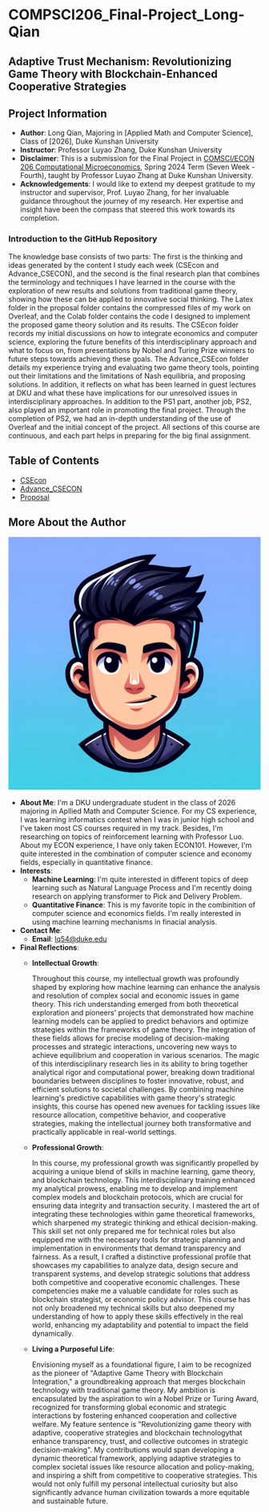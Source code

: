 # COMPSCI206_Final-Project_Long-Qian

## Adaptive Trust Mechanism: Revolutionizing Game Theory with Blockchain-Enhanced Cooperative Strategies

## Project Information
- **Author**: Long Qian, Majoring in [Applied Math and Computer Science], Class of [2026], Duke Kunshan University
- **Instructor**: Professor Luyao Zhang, Duke Kunshan University
- **Disclaimer**: This is a submission for the Final Project in [COMSCI/ECON 206 Computational Microeconomics](https://ms.pubpub.org/), Spring 2024 Term (Seven Week - Fourth), taught by Professor Luyao Zhang at Duke Kunshan University.
- **Acknowledgements**: I would like to extend my deepest gratitude to my instructor and supervisor, Prof. Luyao Zhang, for her invaluable guidance throughout the journey of my research. Her expertise and insight have been the compass that steered this work towards its completion.

### Introduction to the GitHub Repository

The knowledge base consists of two parts: The first is the thinking and ideas generated by the content I study each week (CSEcon and Advance_CSECON), and the second is the final research plan that combines the terminology and techniques I have learned in the course with the exploration of new results and solutions from traditional game theory, showing how these can be applied to innovative social thinking. The Latex folder in the proposal folder contains the compressed files of my work on Overleaf, and the Colab folder contains the code I designed to implement the proposed game theory solution and its results. The CSEcon folder records my initial discussions on how to integrate economics and computer science, exploring the future benefits of this interdisciplinary approach and what to focus on, from presentations by Nobel and Turing Prize winners to future steps towards achieving these goals. The Advance_CSEcon folder details my experience trying and evaluating two game theory tools, pointing out their limitations and the limitations of Nash equilibria, and proposing solutions. In addition, it reflects on what has been learned in guest lectures at DKU and what these have implications for our unresolved issues in interdisciplinary approaches. In addition to the PS1 part, another job, PS2, also played an important role in promoting the final project. Through the completion of PS2, we had an in-depth understanding of the use of Overleaf and the initial concept of the project. All sections of this course are continuous, and each part helps in preparing for the big final assignment.

## Table of Contents
- [CSEcon](CSEcon)
- [Advance_CSECON](Advance_CSECON)
- [Proposal](Proposal)

## More About the Author
![Headshot](images/Headshot.jpg)
- **About Me**: I'm a DKU undergraduate student in the class of 2026 majoring in Apllied Math and Computer Science. For my CS experience, I was learning informatics contest when I was in junior high school and I've taken most CS courses required in my track. Besides, I'm researching on topics of reinforcement learning with Professor Luo. About my ECON experience, I have only taken ECON101. However, I'm quite interested in the combination of computer science and economy fields, especially in quantitative finance.
- **Interests**:
   - **Machine Learning**: I'm quite interested in different topics of deep learning such as Natural Language Process and I'm recently doing research on applying transformer to Pick and Delivery Problem.
   - **Quantitative Finance**: This is my favorite topic in the combinition of computer science and economics fields. I'm really interested in using machine learning mechanisms in finacial analysis.
- **Contact Me**:
   - **Email**: lq54@duke.edu
- **Final Reflections**: 
  - **Intellectual Growth**:

    Throughout this course, my intellectual growth was profoundly shaped by exploring how machine learning can enhance the analysis and resolution of complex social and economic issues in game theory.    This rich understanding emerged from both theoretical exploration and pioneers' projects that demonstrated how machine learning models can be applied to predict behaviors and optimize strategies within the frameworks of game theory.    The integration of these fields allows for precise modeling of decision-making processes and strategic interactions, uncovering new ways to achieve equilibrium and cooperation in various scenarios.    The magic of this interdisciplinary research lies in its ability to bring together analytical rigor and computational power, breaking down traditional boundaries between disciplines to foster innovative, robust, and efficient solutions to societal challenges.    By combining machine learning's predictive capabilities with game theory's strategic insights, this course has opened new avenues for tackling issues like resource allocation, competitive behavior, and cooperative strategies, making the intellectual journey both transformative and practically applicable in real-world settings.
  - **Professional Growth**:

    In this course, my professional growth was significantly propelled by acquiring a unique blend of skills in machine learning, game theory, and blockchain technology.   This interdisciplinary training enhanced my analytical prowess, enabling me to develop and implement complex models and blockchain protocols, which are crucial for ensuring data integrity and transaction security.   I mastered the art of integrating these technologies within game theoretical frameworks, which sharpened my strategic thinking and ethical decision-making.   This skill set not only prepared me for technical roles but also equipped me with the necessary tools for strategic planning and implementation in environments that demand transparency and fairness.   As a result, I crafted a distinctive professional profile that showcases my capabilities to analyze data, design secure and transparent systems, and develop strategic solutions that address both competitive and cooperative economic challenges.   These competencies make me a valuable candidate for roles such as blockchain strategist, or economic policy advisor.   This course has not only broadened my technical skills but also deepened my understanding of how to apply these skills effectively in the real world, enhancing my adaptability and potential to impact the field dynamically.
  - **Living a Purposeful Life**:

      Envisioning myself as a foundational figure, I aim to be recognized as the pioneer of "Adaptive Game Theory with Blockchain Integration," a groundbreaking approach that merges blockchain technology with traditional game theory. My ambition is encapsulated by the aspiration to win a Nobel Prize or Turing Award, recognized for transforming global economic and strategic interactions by fostering enhanced cooperation and collective welfare. My feature sentence is "Revolutionizing game theory with adaptive, cooperative strategies and blockchain technologythat enhance transparency, trust, and collective outcomes in strategic decision-making". My contributions would span developing a dynamic theoretical framework, applying adaptive strategies to complex societal issues like resource allocation and policy-making, and inspiring a shift from competitive to cooperative strategies. This would not only fulfill my personal intellectual curiosity but also significantly advance human civilization towards a more equitable and sustainable future.
